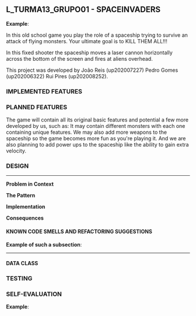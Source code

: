 
## L_TURMA13_GRUPO01 - SPACEINVADERS

**Example**:

In this old school game you play the role of a spaceship trying to survive an attack of flying monsters. Your ultimate goal is to KILL THEM ALL!!!  

In this fixed shooter the spaceship moves a laser cannon horizontally across the bottom of the screen and fires at aliens overhead. 

This project was developed by João Reis (up202007227) Pedro Gomes (up202006322) Rui Pires (up202008252).

### IMPLEMENTED FEATURES

### PLANNED FEATURES

The game will contain all its original basic features and potential a few more developed by us, such as:
It may contain different monsters with each one containing unique features.
We may also add more weapons to the spaceship so the game becomes more fun as you're playing it.
And we are also planning to add power ups to the spaceship like the ability to gain extra velocity.


### DESIGN



------

**Problem in Context**



**The Pattern**


**Implementation**

**Consequences**


#### KNOWN CODE SMELLS AND REFACTORING SUGGESTIONS


**Example of such a subsection**:

------

#### DATA CLASS


### TESTING



### SELF-EVALUATION

**Example**:



